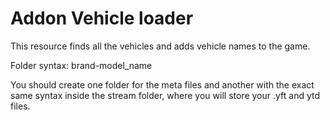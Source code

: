 # Addon Vehicle loader

This resource finds all the vehicles and adds vehicle names to the game.

Folder syntax: brand-model_name

You should create one folder for the meta files and another with the exact same syntax inside the stream folder, where you will store your .yft and ytd files.